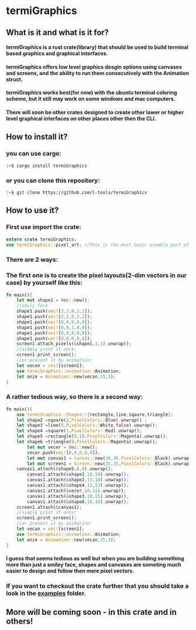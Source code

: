 # termiGraphics
## What is it and what is it for?

#### termiGraphics is a rust crate(library) that should be used to build terminal based graphics and graphical interfaces.
#### termiGraphics offers low level graphics desgin options using canvases and screens, and the ability to run them consecutively with the Animation struct.
#### termiGraphics works best(for now) with the ubuntu terminal coloring scheme, but it still may work on some windows and mac computers.
#### There will soon be other crates designed to create other lower or higher level graphical interfaces on other places other then the CLI.

## How to install it?

### you can use cargo:
```console
:~$ cargo install termiGraphics
```
### or you can clone this repository:
```console
:~$ git clone https://github.com/l-tools/termiGraphics
```

## How to use it?

### First use import the crate:
```rust
extern crate termiGraphics;  
use termiGraphics::pixel_art; //this is the most basic useable part of the crate  
```

### There are 2 ways:
### The first one is to create the pixel layouts(2-dim vectors in our case) by yourself like this:
```rust
fn main(){                                                             
	let mut shape1 = Vec::new();                                       
	//smily face                                         
	shape1.push(vec![2,2,0,2,2]);                                      
	shape1.push(vec![2,2,0,2,2]);                                      
	shape1.push(vec![0,0,0,0,0]);                                          
	shape1.push(vec![0,0,1,0,0]);                                          
	shape1.push(vec![8,0,0,0,8]);                                          
	shape1.push(vec![8,8,8,8,8]); 
	screen1.attach_pixels(&shape1,1,1).unwrap();
	//simply print it once:
	screen1.print_screen();
	//or present it by animation:
	let vecan = vec![screen1];
	use termiGraphics::animation::Animation;
	let anim = Animation::new(vecan,15,3);
}
```
### A rather tedious way, so there is a second way:
```rust
fn main(){                                                             
	use termiGraphics::Shapes::{rectangle,line,sqaure,triangle};
	let shape2 =square(2,PixelColors::Blue).unwrap() ;                 
	let shape3 =line(5,PixelColors::White,false).unwrap();             
	let shape4 =square(1,PixelColors::Red).unwrap();                       
	let shape5 =rectangle(9,10,PixelColors::Magenta).unwrap();             
	let shape6 =triangle(9,PixelColors::Magenta).unwrap();                 
    	let mut vecer = Vec::new();                                            
    	vecer.push(vec![8,0,0,0,8]);                                           
    	let mut canvas1 = Canvas::new(30,30,PixelColors::Black).unwrap();      
    	let mut screen1 = Screen::new(35,35,PixelColors::Black).unwrap();   
	canvas1.attach(&shape5,8,8).unwrap();                              
    	canvas1.attach(&shape2,10,10).unwrap();                                
    	canvas1.attach(&shape2,13,10).unwrap();                                
    	canvas1.attach(&shape4,12,13).unwrap();                                
    	canvas1.attach(&vecer,10,14).unwrap();                                 
    	canvas1.attach(&shape3,10,15).unwrap();                                
    	canvas1.attach(&shape6,16,16).unwrap();   
	screen1.attach(&canvas1);
	//simply print it once:
	screen1.print_screen();
	//or present it by animation:
	let vecan = vec![screen1];
	use termiGraphics::animation::Animation;
	let anim = Animation::new(vecan,15,3);
}
```
#### I guess that seems tedious as well but when you are building something more than just a smiley face, shapes and canvases are someting much easier to design and follow then mere pixel vectors.

### If you want to checkout the crate further that you should take a look in the [examples](https://github.com/l-tools/termiGrapichs/examples) folder.


## More will be coming soon - in this crate and in others!
